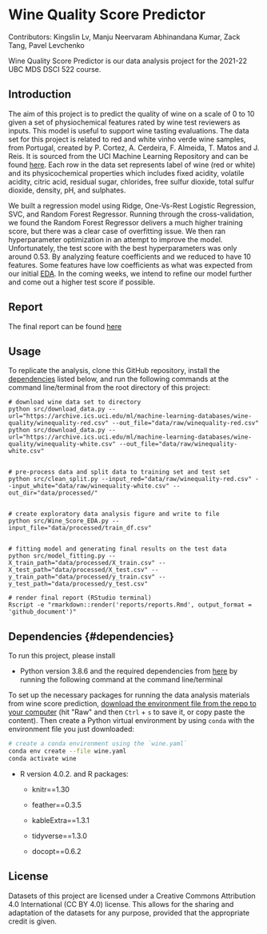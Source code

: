 # Wine Quality Score Predictor

Contributors: Kingslin Lv, Manju Neervaram Abhinandana Kumar, Zack Tang,
Pavel Levchenko

Wine Quality Score Predictor is our data analysis project for the
2021-22 UBC MDS DSCI 522 course.

## Introduction

The aim of this project is to predict the quality of wine on a scale of
0 to 10 given a set of physiochemical features rated by wine test
reviewers as inputs. This model is useful to support wine tasting
evaluations. The data set for this project is related to red and white
vinho verde wine samples, from Portugal, created by P. Cortez, A.
Cerdeira, F. Almeida, T. Matos and J. Reis. It is sourced from the UCI
Machine Learning Repository and can be found
[here](https://archive.ics.uci.edu/ml/datasets/wine+quality). Each row
in the data set represents label of wine (red or white) and its
physicochemical properties which includes fixed acidity, volatile
acidity, citric acid, residual sugar, chlorides, free sulfur dioxide,
total sulfur dioxide, density, pH, and sulphates.

We built a regression model using Ridge, One-Vs-Rest Logistic
Regression, SVC, and Random Forest Regressor. Running through the
cross-validation, we found the Random Forest Regressor delivers a much
higher training score, but there was a clear case of overfitting issue.
We then ran hyperparameter optimization in an attempt to improve the
model. Unfortunately, the test score with the best hyperparameters was
only around 0.53. By analyzing feature coefficients and we reduced to
have 10 features. Some features have low coefficients as what was
expected from our initial
[EDA](https://github.com/UBC-MDS/DSCI_522_Group19_Wine_Quality_Score_Predictor/blob/main/src/Wine_Score_EDA.ipynb).
In the coming weeks, we intend to refine our model further and come out
a higher test score if possible.

## Report

The final report can be found
[here](https://github.com/UBC-MDS/DSCI_522_Group19_Wine_Quality_Score_Predictor/blob/main/doc/Wine_Quality_Score_Predictor_report.md)

## Usage

To replicate the analysis, clone this GitHub repository, install the
[dependencies](#dependencies) listed below, and run the following
commands at the command line/terminal from the root directory of this
project:

    # download wine data set to directory
    python src/download_data.py --url="https://archive.ics.uci.edu/ml/machine-learning-databases/wine-quality/winequality-red.csv" --out_file="data/raw/winequality-red.csv"
    python src/download_data.py --url="https://archive.ics.uci.edu/ml/machine-learning-databases/wine-quality/winequality-white.csv" --out_file="data/raw/winequality-white.csv"


    # pre-process data and split data to training set and test set
    python src/clean_split.py --input_red="data/raw/winequality-red.csv" --input_white="data/raw/winequality-white.csv" --out_dir="data/processed/"


    # create exploratory data analysis figure and write to file
    python src/Wine_Score_EDA.py --input_file="data/processed/train_df.csv"


    # fitting model and generating final results on the test data
    python src/model_fitting.py --X_train_path="data/processed/X_train.csv" --X_test_path="data/processed/X_test.csv" --y_train_path="data/processed/y_train.csv" --y_test_path="data/processed/y_test.csv"

    # render final report (RStudio terminal)
    Rscript -e "rmarkdown::render('reports/reports.Rmd', output_format = 'github_document')"

## Dependencies {#dependencies}

To run this project, please install

-   Python version 3.8.6 and the required dependencies from
    [here](https://github.com/UBC-MDS/DSCI_522_Group19_Wine_Quality_Score_Predictor/blob/main/env-wine-prediction.yaml)
    by running the following command at the command line/terminal

To set up the necessary packages for running the data analysis materials
from wine score prediction, [download the environment file from the repo
to your
computer](https://github.com/UBC-MDS/DSCI_522_Group19_Wine_Quality_Score_Predictor/blob/main/env-wine-prediction.yaml)
(hit "Raw" and then `Ctrl` + `s` to save it, or copy paste the content).
Then create a Python virtual environment by using `conda` with the
environment file you just downloaded:

``` bash
# create a conda environment using the `wine.yaml`
conda env create --file wine.yaml
conda activate wine
```

-   R version 4.0.2. and R packages:

    -   knitr==1.30

    -   feather==0.3.5

    -   kableExtra==1.3.1

    -   tidyverse==1.3.0

    -   docopt==0.6.2

## License

Datasets of this project are licensed under a Creative Commons
Attribution 4.0 International (CC BY 4.0) license. This allows for the
sharing and adaptation of the datasets for any purpose, provided that
the appropriate credit is given.
